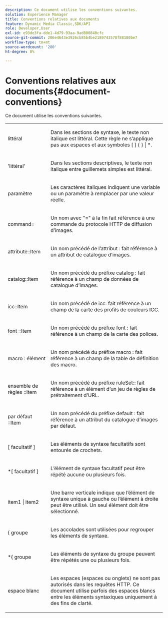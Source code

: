 ```yaml
---
description: Ce document utilise les conventions suivantes.
solution: Experience Manager
title: Conventions relatives aux documents
feature: Dynamic Media Classic,SDK/API
role: Developer,User
exl-id: e93de3fa-dde1-4d79-93aa-9ad800840cfc
source-git-commit: 206e4643e3926cb85b4be2189743578f88180be7
workflow-type: tm+mt
source-wordcount: '280'
ht-degree: 0%

---
```


# Conventions relatives aux documents{#document-conventions}

Ce document utilise les conventions suivantes.

<table id="simpletable_8C9DB0DA5F2B4C068794415602B768CB"> 
 <tr class="strow"> 
  <td class="stentry"> <p>littéral </p> </td> 
  <td class="stentry"> <p>Dans les sections de syntaxe, le texte non italique est littéral. Cette règle ne s’applique pas aux espaces et aux symboles [ ] { } | *. </p> </td> 
 </tr> 
 <tr class="strow"> 
  <td class="stentry"> <p>'littéral' </p> </td> 
  <td class="stentry"> <p>Dans les sections descriptives, le texte non italique entre guillemets simples est littéral. </p> </td> 
 </tr> 
 <tr class="strow"> 
  <td class="stentry"> <p> <span class="varname"> paramètre </span> </p> </td> 
  <td class="stentry"> <p>Les caractères italiques indiquent une variable ou un paramètre à remplacer par une valeur réelle. </p> </td> 
 </tr> 
 <tr class="strow"> 
  <td class="stentry"> <p> <span class="codeph"> command= </span> </p> </td> 
  <td class="stentry"> <p>Un nom avec "=" à la fin fait référence à une commande du protocole HTTP de diffusion d’images. </p> </td> 
 </tr> 
 <tr class="strow"> 
  <td class="stentry"> <p> <span class="codeph"> attribute::Item </span> </p> </td> 
  <td class="stentry"> <p>Un nom précédé de l’attribut <span class="codeph"> : </span> fait référence à un attribut de catalogue d’images. </p> </td> 
 </tr> 
 <tr class="strow"> 
  <td class="stentry"> <p> <span class="codeph"> catalog::Item </span> </p> </td> 
  <td class="stentry"> <p>Un nom précédé du préfixe <span class="codeph"> catalog : </span> fait référence à un champ de données de catalogue d’images. </p> </td> 
 </tr> 
 <tr class="strow"> 
  <td class="stentry"> <p> <span class="codeph"> icc::Item </span> </p> </td> 
  <td class="stentry"> <p>Un nom précédé de <span class="codeph"> icc: </span> fait référence à un champ de la carte des profils de couleurs ICC. </p> </td> 
 </tr> 
 <tr class="strow"> 
  <td class="stentry"> <p> <span class="codeph"> font ::Item </span> </p> </td> 
  <td class="stentry"> <p>Un nom précédé du préfixe <span class="codeph"> font : </span> fait référence à un champ de la carte des polices. </p> </td> 
 </tr> 
 <tr class="strow"> 
  <td class="stentry"> <p> <span class="codeph"> macro : élément </span> </p> </td> 
  <td class="stentry"> <p>Un nom précédé du préfixe <span class="codeph"> macro : </span> fait référence à un champ de la table de définition des macro. </p> </td> 
 </tr> 
 <tr class="strow"> 
  <td class="stentry"> <p> <span class="codeph"> ensemble de règles ::Item </span> </p> </td> 
  <td class="stentry"> <p>Un nom précédé du préfixe <span class="codeph"> ruleSet:: </span> fait référence à un élément d’un jeu de règles de prétraitement d’URL. </p> </td> 
 </tr> 
 <tr class="strow"> 
  <td class="stentry"> <p> <span class="codeph"> par défaut ::Item </span> </p> </td> 
  <td class="stentry"> <p>Un nom précédé du préfixe <span class="codeph"> default : </span> fait référence à un attribut du catalogue d’images par défaut. </p> </td> 
 </tr> 
 <tr class="strow"> 
  <td class="stentry"> <p> <span class="codeph"> [ <span class="varname"> facultatif </span>] </span> </p> </td> 
  <td class="stentry"> <p>Les éléments de syntaxe facultatifs sont entourés de crochets. </p> </td> 
 </tr> 
 <tr class="strow"> 
  <td class="stentry"> <p> <span class="codeph"> *[ <span class="varname"> facultatif </span>] </span> </p> </td> 
  <td class="stentry"> <p>L’élément de syntaxe <span class="varname"> facultatif </span> peut être répété aucune ou plusieurs fois. </p> </td> 
 </tr> 
 <tr class="strow"> 
  <td class="stentry"> <p> <span class="codeph"> <span class="varname"> item1 </span>| <span class="varname"> item2 </span> </span> </p> </td> 
  <td class="stentry"> <p>Une barre verticale indique que l’élément de syntaxe unique à gauche ou l’élément à droite peut être utilisé. Un seul élément doit être sélectionné. </p> </td> 
 </tr> 
 <tr class="strow"> 
  <td class="stentry"> <p> <span class="codeph"> { <span class="varname"> groupe </span> </span> </p> </td> 
  <td class="stentry"> <p>Les accolades sont utilisées pour regrouper les éléments de syntaxe. </p> </td> 
 </tr> 
 <tr class="strow"> 
  <td class="stentry"> <p> <span class="codeph"> *{ <span class="varname"> groupe </span> </span> </p> </td> 
  <td class="stentry"> <p>Les éléments de syntaxe du groupe peuvent être répétés une ou plusieurs fois. </p> </td> 
 </tr> 
 <tr class="strow"> 
  <td class="stentry"> <p>espace blanc </p> </td> 
  <td class="stentry"> <p>Les espaces (espaces ou onglets) ne sont pas autorisés dans les requêtes HTTP. Ce document utilise parfois des espaces blancs entre les éléments syntaxiques uniquement à des fins de clarté. </p> </td> 
 </tr> 
</table>
